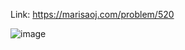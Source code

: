 Link: https://marisaoj.com/problem/520

![image](https://github.com/user-attachments/assets/8b328463-ff92-4e48-b437-9ede97ecc1a8)
